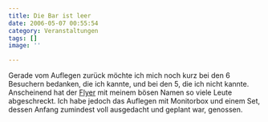 ```yaml
---
title: Die Bar ist leer
date: 2006-05-07 00:55:54
category: Veranstaltungen
tags: []
image: ''

---
```


Gerade vom Auflegen zurück möchte ich mich noch kurz bei den 6 Besuchern bedanken, die ich kannte, und bei den 5, die ich nicht kannte. Anscheinend hat der [Flyer](http://www.misantropolis.de/2006/04/noch-ein-flyer) mit meinem bösen Namen so viele Leute abgeschreckt. Ich habe jedoch das Auflegen mit Monitorbox und einem Set, dessen Anfang zumindest voll ausgedacht und geplant war, genossen.
